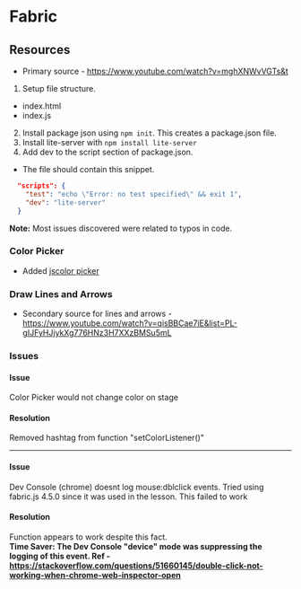 # Fabric

## Resources
- Primary source - https://www.youtube.com/watch?v=mghXNWvVGTs&t

1. Setup file structure.
- index.html
- index.js
2. Install package json using `npm init`. This creates a package.json file.
3. Install lite-server with `npm install lite-server`
4. Add dev to the script section of package.json.
- The file should contain this snippet.
```json
  "scripts": {
    "test": "echo \"Error: no test specified\" && exit 1",
    "dev": "lite-server"
  }
```
**Note:** Most issues discovered were related to typos in code.

### Color Picker
- Added [jscolor picker](https://jscolor.com/)

### Draw Lines and Arrows
- Secondary source for lines and arrows - https://www.youtube.com/watch?v=qisBBCae7iE&list=PL-gIJFyHJjykXg776HNz3H7XXzBMSu5mL


### Issues
#### Issue
Color Picker would not change color on stage

#### Resolution
Removed hashtag from function "setColorListener()"

***

#### Issue
Dev Console (chrome) doesnt log mouse:dblclick events. Tried using fabric.js 4.5.0 since it was used in the lesson. This failed to work

#### Resolution
Function appears to work despite this fact.   
**Time Saver: The Dev Console "device" mode was suppressing the logging of this event. Ref - https://stackoverflow.com/questions/51660145/double-click-not-working-when-chrome-web-inspector-open**
